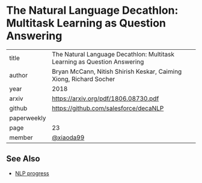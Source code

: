 # The Natural Language Decathlon: Multitask Learning as Question Answering

|  |  |
| :--- | :--- |
| title | The Natural Language Decathlon: Multitask Learning as Question Answering |
| author |  Bryan McCann, Nitish Shirish Keskar, Caiming Xiong, Richard Socher |
| year | 2018 |
| arxiv | https://arxiv.org/pdf/1806.08730.pdf |
| github | https://github.com/salesforce/decaNLP |
| paperweekly |  |
| page | 23 |
| member | [@xiaoda99](https://github.com/xiaoda99) |

## See Also

- [NLP progress](https://github.com/sebastianruder/NLP-progress)
